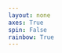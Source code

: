 ```yaml
---
layout: none
axes: True
spin: False
rainbow: True
---
```

<script src='{{ site.url }}/assets/js/three/build/three.js'></script>
<script src='{{ site.url }}/assets/js/three/modules/QuickHull.js'></script>
<script src='{{ site.url }}/assets/js/three/modules/geometries/ConvexGeometry.js'></script>
<script src='{{ site.url }}/assets/js/three/modules/controls/OrbitControls.js'></script>
<script src='polytopes/polytope.js'></script>
<style>
.polytope {
width: 100vw;
height: 100vh;
}
</style>
<div id='h1pd' class='polytope'></div>
<script>
  var simplex = [
    new THREE.Vector3(1,1,1),
    new THREE.Vector3(1,1,-1),
    new THREE.Vector3(1,-2,1),
    new THREE.Vector3(1,-2,-1),
    new THREE.Vector3(-2,1,1),
    new THREE.Vector3(-2,1,-1)
  ];
  polytope( document.getElementById( 'h1pd' ), simplex, 35,
      {{ page.axis }}, {{ page.spin }}, {{ page.rainbow }});
</script>
